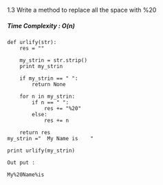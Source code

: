 1.3 Write a method to replace all the space with %20

##### Time Complexity : O(n)

```
def urlify(str):
    res = ""  

    my_strin = str.strip()
    print my_strin
    
    if my_strin == " ":
        return None

    for n in my_strin:
        if n == " ":
            res += "%20"
        else:
            res += n

    return res
my_strin ="  My Name is    "

print urlify(my_strin)

```

```
Out put :

My%20Name%is

```

